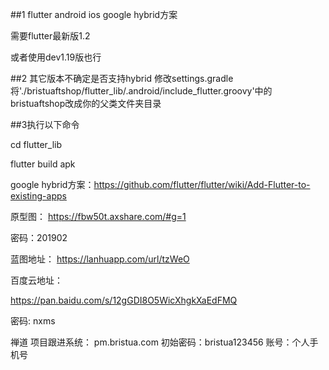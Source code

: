 



##1
flutter android ios google hybrid方案

需要flutter最新版1.2

或者使用dev1.19版也行


##2
其它版本不确定是否支持hybrid
修改settings.gradle
将'./bristuaftshop/flutter_lib/.android/include_flutter.groovy'中的
bristuaftshop改成你的父类文件夹目录


##3执行以下命令

cd flutter_lib

flutter build apk


google hybrid方案：https://github.com/flutter/flutter/wiki/Add-Flutter-to-existing-apps


原型图：
https://fbw50t.axshare.com/#g=1

密码：201902


蓝图地址：
https://lanhuapp.com/url/tzWeO


百度云地址：

https://pan.baidu.com/s/12gGDI8O5WicXhgkXaEdFMQ

密码: nxms


禅道 项目跟进系统：
pm.bristua.com
初始密码：bristua123456
账号：个人手机号


